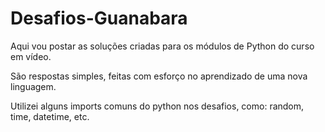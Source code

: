 # Desafios-Guanabara
Aqui vou postar as soluções criadas para os módulos de Python do curso em vídeo.

São respostas simples, feitas com esforço no aprendizado de uma nova linguagem.

Utilizei alguns imports comuns do python nos desafios, como: random, time, datetime, etc.
